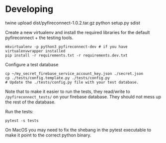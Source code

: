 Developing
==========

twine upload dist/pyfireconnect-1.0.2.tar.gz
python setup.py sdist


Create a new virtualenv and install the required libraries for
the default pyfireconnect + the testing tools.

```
mkvirtualenv -p python3 pyfireconnect-dev # if you have virtualenvwrapper installed
pip install -r requirements.txt -r requirements.dev.txt
```

Configure a test database

```
cp ~/my_secret_firebase_service_account_key.json ./secret.json
cp ./tests/config.template.py ./tests/config.py
# Update the ./tests/config.py file with your test database.
```

Note that to make it easier to run the tests, they read/write to
`/pyfireconnect_tests/` on your firebase database. They should not mess
up the rest of the database.


Run the tests:

```
pytest -s tests
```

On MacOS you may need to fix the shebang in the pytest executable
to make it point to the correct python binary.
